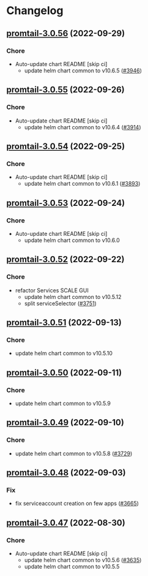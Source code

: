 # Changelog



## [promtail-3.0.56](https://github.com/truecharts/charts/compare/promtail-3.0.55...promtail-3.0.56) (2022-09-29)

### Chore

- Auto-update chart README [skip ci]
  - update helm chart common to v10.6.5 ([#3946](https://github.com/truecharts/charts/issues/3946))




## [promtail-3.0.55](https://github.com/truecharts/charts/compare/promtail-3.0.54...promtail-3.0.55) (2022-09-26)

### Chore

- Auto-update chart README [skip ci]
  - update helm chart common to v10.6.4 ([#3914](https://github.com/truecharts/charts/issues/3914))




## [promtail-3.0.54](https://github.com/truecharts/charts/compare/promtail-3.0.53...promtail-3.0.54) (2022-09-25)

### Chore

- Auto-update chart README [skip ci]
  - update helm chart common to v10.6.1 ([#3893](https://github.com/truecharts/charts/issues/3893))




## [promtail-3.0.53](https://github.com/truecharts/charts/compare/promtail-3.0.52...promtail-3.0.53) (2022-09-24)

### Chore

- Auto-update chart README [skip ci]
  - update helm chart common to v10.6.0




## [promtail-3.0.52](https://github.com/truecharts/charts/compare/promtail-3.0.51...promtail-3.0.52) (2022-09-22)

### Chore

- refactor Services SCALE GUI
  - update helm chart common to v10.5.12
  - split serviceSelector ([#3751](https://github.com/truecharts/charts/issues/3751))




## [promtail-3.0.51](https://github.com/truecharts/charts/compare/promtail-3.0.50...promtail-3.0.51) (2022-09-13)

### Chore

- update helm chart common to v10.5.10




## [promtail-3.0.50](https://github.com/truecharts/charts/compare/promtail-3.0.49...promtail-3.0.50) (2022-09-11)

### Chore

- update helm chart common to v10.5.9




## [promtail-3.0.49](https://github.com/truecharts/charts/compare/promtail-3.0.48...promtail-3.0.49) (2022-09-10)

### Chore

- update helm chart common to v10.5.8 ([#3729](https://github.com/truecharts/charts/issues/3729))




## [promtail-3.0.48](https://github.com/truecharts/charts/compare/promtail-3.0.47...promtail-3.0.48) (2022-09-03)

### Fix

- fix serviceaccount creation on few apps ([#3665](https://github.com/truecharts/charts/issues/3665))




## [promtail-3.0.47](https://github.com/truecharts/charts/compare/promtail-3.0.45...promtail-3.0.47) (2022-08-30)

### Chore

- Auto-update chart README [skip ci]
  - update helm chart common to v10.5.6 ([#3635](https://github.com/truecharts/charts/issues/3635))
  - update helm chart common to v10.5.5

